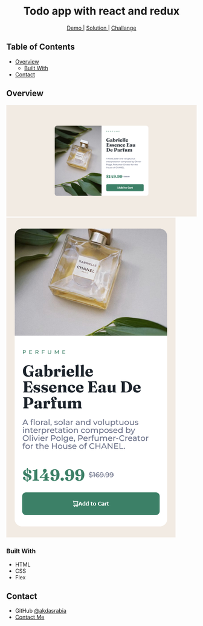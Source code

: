 <h1 align="center">Todo app with react and redux</h1>

<div align="center">
    <a href="https://akdasrabia-product-preview-card.netlify.app/">
      Demo
    </a>
    <span> | </span>
    <a href="https://github.com/akdasrabia/product-preview-card-component">
      Solution
    </a>
    <span> | </span>
    <a href="https://www.frontendmentor.io/challenges/product-preview-card-component-GO7UmttRfa">
      Challange
    </a>
</div>



## Table of Contents

- [Overview](#overview)
  - [Built With](#built-with)
- [Contact](#contact)


## Overview
![image](/images/desktop.png)
![image](/images/mobile.png)


### Built With
- HTML
- CSS
- Flex


## Contact

- GitHub [@akdasrabia](https://github.com/akdasrabia)
- [Contact Me](mailto:akdasrabian@gmail.com)
